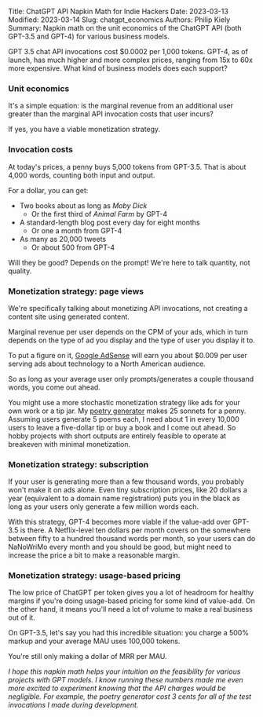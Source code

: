Title: ChatGPT API Napkin Math for Indie Hackers
Date: 2023-03-13
Modified: 2023-03-14
Slug: chatgpt_economics
Authors: Philip Kiely
Summary: Napkin math on the unit economics of the ChatGPT API (both GPT-3.5 and GPT-4) for various business models. 

GPT 3.5 chat API invocations cost $0.0002 per 1,000 tokens. GPT-4, as of launch, has much higher and more complex prices, ranging from 15x to 60x more expensive. What kind of business models does each support?

### Unit economics

It's a simple equation: is the marginal revenue from an additional user greater than the marginal API invocation costs that user incurs?

If yes, you have a viable monetization strategy.

### Invocation costs

At today's prices, a penny buys 5,000 tokens from GPT-3.5. That is about 4,000 words, counting both input and output. 

For a dollar, you can get:

* Two books about as long as *Moby Dick*
  * Or the first third of *Animal Farm* by GPT-4
* A standard-length blog post every day for eight months
  * Or one a month from GPT-4
* As many as 20,000 tweets
  * Or about 500 from GPT-4

Will they be good? Depends on the prompt! We're here to talk quantity, not quality.

### Monetization strategy: page views

We're specifically talking about monetizing API invocations, not creating a content site using generated content. 

Marginal revenue per user depends on the CPM of your ads, which in turn depends on the type of ad you display and the type of user you display it to.

To put a figure on it, [Google AdSense](https://adsense.google.com/start/) will earn you about $0.009 per user serving ads about technology to a North American audience.

So as long as your average user only prompts/generates a couple thousand words, you come out ahead.

You might use a more stochastic monetization strategy like ads for your own work or a tip jar. My [poetry generator](https://philipkiely.com/rhymes) makes 25 sonnets for a penny. Assuming users generate 5 poems each, I need about 1 in every 10,000 users to leave a five-dollar tip or buy a book and I come out ahead. So hobby projects with short outputs are entirely feasible to operate at breakeven with minimal monetization.

### Monetization strategy: subscription

If your user is generating more than a few thousand words, you probably won't make it on ads alone. Even tiny subscription prices, like 20 dollars a year (equivalent to a domain name registration) puts you in the black as long as your users only generate a few million words each.

With this strategy, GPT-4 becomes more viable if the value-add over GPT-3.5 is there. A Netflix-level ten dollars per month covers on the somewhere between fifty to a hundred thousand words per month, so your users can do NaNoWriMo every month and you should be good, but might need to increase the price a bit to make a reasonable margin.

### Monetization strategy: usage-based pricing

The low price of ChatGPT per token gives you a lot of headroom for healthy margins if you're doing usage-based pricing for some kind of value-add. On the other hand, it means you'll need a lot of volume to make a real business out of it.

On GPT-3.5, let's say you had this incredible situation: you charge a 500% markup and your average MAU uses 100,000 tokens.

You're still only making a dollar of MRR per MAU.

*I hope this napkin math helps your intuition on the feasibility for various projects with GPT models. I know running these numbers made me even more excited to experiment knowing that the API charges would be negligible. For example, the poetry generator cost 3 cents for all of the test invocations I made during development.*